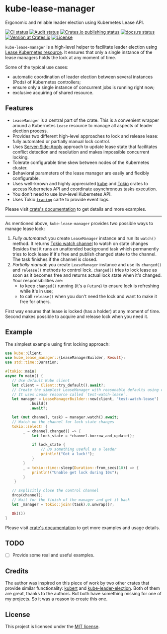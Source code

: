 # kube-lease-manager

Ergonomic and reliable leader election using Kubernetes Lease API.

<p>
<a href="https://github.com/alex-karpenko/kube-lease-manager/actions/workflows/ci.yaml" rel="nofollow"><img src="https://img.shields.io/github/actions/workflow/status/alex-karpenko/kube-lease-manager/ci.yaml?label=ci" alt="CI status"></a>
<a href="https://github.com/alex-karpenko/kube-lease-manager/actions/workflows/audit.yaml" rel="nofollow"><img src="https://img.shields.io/github/actions/workflow/status/alex-karpenko/kube-lease-manager/audit.yaml?label=audit" alt="Audit status"></a>
<a href="https://github.com/alex-karpenko/kube-lease-manager/actions/workflows/publish.yaml" rel="nofollow"><img src="https://img.shields.io/github/actions/workflow/status/alex-karpenko/kube-lease-manager/publish.yaml?label=publish" alt="Crates.io publishing status"></a>
<a href="https://docs.rs/kube-lease-manager" rel="nofollow"><img src="https://img.shields.io/docsrs/kube-lease-manager" alt="docs.rs status"></a>
<a href="https://crates.io/crates/kube-lease-manager" rel="nofollow"><img src="https://img.shields.io/crates/v/kube-lease-manager" alt="Version at Crates.io"></a>
<a href="https://github.com/alex-karpenko/kube-lease-manager/blob/HEAD/LICENSE" rel="nofollow"><img src="https://img.shields.io/crates/l/kube-lease-manager" alt="License"></a>
</p>

`kube-lease-manager` is a high-level helper to facilitate leader election using
[Lease Kubernetes resource](https://kubernetes.io/docs/reference/kubernetes-api/cluster-resources/lease-v1/).
It ensures that only a single instance of the lease managers holds the lock at any moment of time.

Some of the typical use cases:
* automatic coordination of leader election between several instances (Pods) of Kubernetes controllers;
* ensure only a single instance of concurrent jobs is running right now;
* exclusive acquiring of shared resource.

## Features

* `LeaseManager` is a central part of the crate.
  This is a convenient wrapper around a Kubernetes `Lease` resource to manage all aspects of leader election process.
* Provides two different high-level approaches to lock and release lease:
  fully automated or partially manual lock control.
* Uses [Server-Side-Apply](https://kubernetes.io/docs/reference/using-api/server-side-apply/)
  approach to update lease state that facilitates conflict detection and resolution
  and makes impossible concurrent locking.
* Tolerate configurable time skew between nodes of the Kubernetes cluster.
* Behavioral parameters of the lease manager are easily and flexibly configurable.
* Uses well-known and highly appreciated [kube](https://crates.io/crates/kube)
  and [Tokio](https://crates.io/crates/tokio)
  crates to access Kubernetes API and coordinate asynchronous tasks execution.
* You don't need to use low-level Kubernetes API.
* Uses Tokio [`tracing`](https://crates.io/crates/tracing) carte to provide event logs.

Please visit [crate's documentation](https://docs.rs/kube-lease-manager/) to get details and more examples.

---

As mentioned above, `kube-lease-manager` provides two possible ways to manage lease lock:
1. _Fully automated_: you create `LeaseManager` instance and run its `watch()` method.
   It returns [Tokio watch channel](https://docs.rs/tokio/1.38.0/tokio/sync/watch/index.html) to watch on state changes
   Besides that it runs an unattended background task
   which permanently tries to lock lease if it's free and publish changed state to the channel.
   The task finishes if the channel is closed.
2. _Partially manual_: you create `LeaseManager`
   instance and use its `changed()`
   and `release()` methods to control lock.
   `changed()` tries to lock lease as soon as it becomes free and returns actual lock state when it's changed.
   Your responsibilities are:
   - to keep `changed()` running (it's a `Future`) to ensure lock is refreshing while it's in use;
   - to call `release()` when you don't need the lock and want to make it free for others.

First way ensures that lease is locked (has a holder) at any moment of time.
Second makes possible to acquire and release lock when you need it.

## Example

The simplest example using first locking approach:
```rust
use kube::Client;
use kube_lease_manager::{LeaseManagerBuilder, Result};
use std::time::Duration;

#[tokio::main]
async fn main() {
   // Use default Kube client
   let client = Client::try_default().await?;
   // Create the simplest LeaseManager with reasonable defaults using convenient builder.
   // It uses Lease resource called `test-watch-lease`.
   let manager = LeaseManagerBuilder::new(client, "test-watch-lease")
           .build()
           .await?;

   let (mut channel, task) = manager.watch().await;
   // Watch on the channel for lock state changes
   tokio::select! {
        _ = channel.changed() => {
            let lock_state = *channel.borrow_and_update();

            if lock_state {
                // Do something useful as a leader
                println!("Got a luck!");
            }
        }
        _ = tokio::time::sleep(Duration::from_secs(10)) => {
            println!("Unable get lock during 10s");
        }
    }

   // Explicitly close the control channel
   drop(channel);
   // Wait for the finish of the manager and get it back
   let _manager = tokio::join!(task).0.unwrap()?;

   Ok(())
}
```

Please visit [crate's documentation](https://docs.rs/kube-lease-manager/) to get more examples and usage details.

## TODO

- [ ] Provide some real and useful examples.

## Credits

The author was inspired on this piece of work by two other crates that provide similar functionality:
[kubert](https://crates.io/crates/kubert) and [kube-leader-election](https://crates.io/crates/kube-leader-election).
Both of them are great, thanks to the authors.
But both have something missing for one of my projects.
So it was a reason to create this one.

## License

This project is licensed under the [MIT license](LICENSE).
